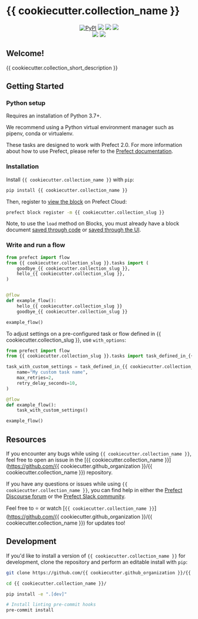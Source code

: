 # {{ cookiecutter.collection_name }}

<p align="center">
    <a href="https://pypi.python.org/pypi/{{ cookiecutter.collection_name }}/" alt="PyPI version">
        <img alt="PyPI" src="https://img.shields.io/pypi/v/{{ cookiecutter.collection_name }}?color=0052FF&labelColor=090422"></a>
    <a href="https://github.com/{{ cookiecutter.github_organization }}/{{ cookiecutter.collection_name }}/" alt="Stars">
        <img src="https://img.shields.io/github/stars/{{ cookiecutter.github_organization }}/{{ cookiecutter.collection_name }}?color=0052FF&labelColor=090422" /></a>
    <a href="https://pepy.tech/badge/{{ cookiecutter.collection_name }}/" alt="Downloads">
        <img src="https://img.shields.io/pypi/dm/{{ cookiecutter.collection_name }}?color=0052FF&labelColor=090422" /></a>
    <a href="https://github.com/{{ cookiecutter.github_organization }}/{{ cookiecutter.collection_name }}/pulse" alt="Activity">
        <img src="https://img.shields.io/github/commit-activity/m/{{ cookiecutter.github_organization }}/{{ cookiecutter.collection_name }}?color=0052FF&labelColor=090422" /></a>
    <br>
    <a href="https://prefect-community.slack.com" alt="Slack">
        <img src="https://img.shields.io/badge/slack-join_community-red.svg?color=0052FF&labelColor=090422&logo=slack" /></a>
    <a href="https://discourse.prefect.io/" alt="Discourse">
        <img src="https://img.shields.io/badge/discourse-browse_forum-red.svg?color=0052FF&labelColor=090422&logo=discourse" /></a>
</p>

## Welcome!

{{ cookiecutter.collection_short_description }}

## Getting Started

### Python setup

Requires an installation of Python 3.7+.

We recommend using a Python virtual environment manager such as pipenv, conda or virtualenv.

These tasks are designed to work with Prefect 2.0. For more information about how to use Prefect, please refer to the [Prefect documentation](https://orion-docs.prefect.io/).

### Installation

Install `{{ cookiecutter.collection_name }}` with `pip`:

```bash
pip install {{ cookiecutter.collection_name }}
```

Then, register to [view the block](https://orion-docs.prefect.io/ui/blocks/) on Prefect Cloud:

```bash
prefect block register -m {{ cookiecutter.collection_slug }}
```

Note, to use the `load` method on Blocks, you must already have a block document [saved through code](https://orion-docs.prefect.io/concepts/blocks/#saving-blocks) or [saved through the UI](https://orion-docs.prefect.io/ui/blocks/).

### Write and run a flow

```python
from prefect import flow
from {{ cookiecutter.collection_slug }}.tasks import (
    goodbye_{{ cookiecutter.collection_slug }},
    hello_{{ cookiecutter.collection_slug }},
)


@flow
def example_flow():
    hello_{{ cookiecutter.collection_slug }}
    goodbye_{{ cookiecutter.collection_slug }}

example_flow()
```

To adjust settings on a pre-configured task or flow defined in {{ cookiecutter.collection_slug }}, use `with_options`:

```python
from prefect import flow
from {{ cookiecutter.collection_slug }}.tasks import task_defined_in_{{ cookiecutter.collection_slug }}

task_with_custom_settings = task_defined_in_{{ cookiecutter.collection_slug }}.with_options(
    name="My custom task name",
    max_retries=2,
    retry_delay_seconds=10,
)

@flow
def example_flow():
    task_with_custom_settings()

example_flow()
```

## Resources

If you encounter any bugs while using `{{ cookiecutter.collection_name }}`, feel free to open an issue in the [{{ cookiecutter.collection_name }}](https://github.com/{{ cookiecutter.github_organization }}/{{ cookiecutter.collection_name }}) repository.

If you have any questions or issues while using `{{ cookiecutter.collection_name }}`, you can find help in either the [Prefect Discourse forum](https://discourse.prefect.io/) or the [Prefect Slack community](https://prefect.io/slack).

Feel free to ⭐️ or watch [`{{ cookiecutter.collection_name }}`](https://github.com/{{ cookiecutter.github_organization }}/{{ cookiecutter.collection_name }}) for updates too!

## Development

If you'd like to install a version of `{{ cookiecutter.collection_name }}` for development, clone the repository and perform an editable install with `pip`:

```bash
git clone https://github.com/{{ cookiecutter.github_organization }}/{{ cookiecutter.collection_name }}.git

cd {{ cookiecutter.collection_name }}/

pip install -e ".[dev]"

# Install linting pre-commit hooks
pre-commit install
```
